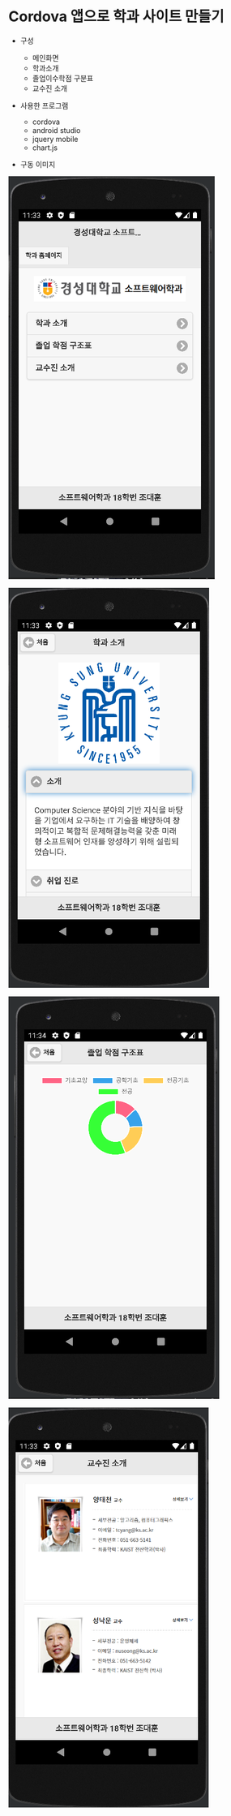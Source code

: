 # Cordova 앱으로 학과 사이트 만들기  
- 구성
  - 메인화면
  - 학과소개
  - 졸업이수학점 구분표
  - 교수진 소개

- 사용한 프로그램
  - cordova
  - android studio
  - jquery mobile
  - chart.js

- 구동 이미지

![메인화면](./www/1.PNG)

![학과 소개](./www/2.PNG)

![구분표](./www/44.PNG)

![교수진](./www/33.PNG)